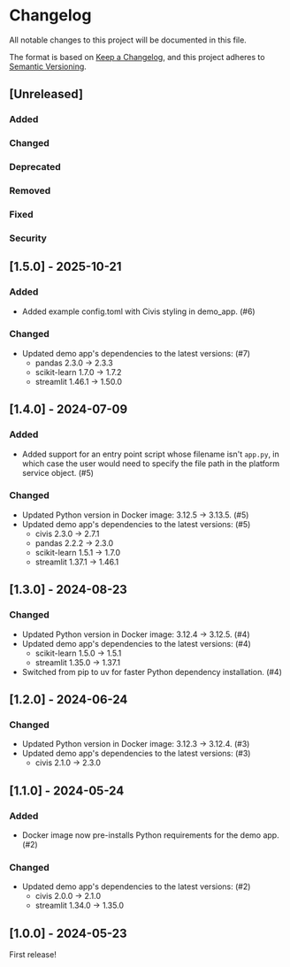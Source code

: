 # Changelog

All notable changes to this project will be documented in this file.

The format is based on [Keep a Changelog](https://keepachangelog.com/en/1.1.0/),
and this project adheres to [Semantic Versioning](https://semver.org/spec/v2.0.0.html).

## [Unreleased]

### Added
### Changed
### Deprecated
### Removed
### Fixed
### Security

## [1.5.0] - 2025-10-21

### Added

- Added example config.toml with Civis styling in demo_app. (#6)

### Changed

- Updated demo app's dependencies to the latest versions: (#7)
    * pandas 2.3.0 -> 2.3.3
    * scikit-learn 1.7.0 -> 1.7.2
    * streamlit 1.46.1 -> 1.50.0

## [1.4.0] - 2024-07-09

### Added
- Added support for an entry point script whose filename isn't `app.py`,
  in which case the user would need to specify the file path in the platform service object. (#5)

### Changed
- Updated Python version in Docker image: 3.12.5 -> 3.13.5. (#5)
- Updated demo app's dependencies to the latest versions: (#5)
    * civis 2.3.0 -> 2.7.1
    * pandas 2.2.2 -> 2.3.0
    * scikit-learn 1.5.1 -> 1.7.0
    * streamlit 1.37.1 -> 1.46.1

## [1.3.0] - 2024-08-23

### Changed
- Updated Python version in Docker image: 3.12.4 -> 3.12.5. (#4)
- Updated demo app's dependencies to the latest versions: (#4)
    * scikit-learn 1.5.0 -> 1.5.1
    * streamlit 1.35.0 -> 1.37.1
- Switched from pip to uv for faster Python dependency installation. (#4)

## [1.2.0] - 2024-06-24

### Changed
- Updated Python version in Docker image: 3.12.3 -> 3.12.4. (#3)
- Updated demo app's dependencies to the latest versions: (#3)
    * civis 2.1.0 -> 2.3.0

## [1.1.0] - 2024-05-24

### Added
- Docker image now pre-installs Python requirements for the demo app. (#2)

### Changed
- Updated demo app's dependencies to the latest versions: (#2)
    * civis 2.0.0 -> 2.1.0
    * streamlit 1.34.0 -> 1.35.0

## [1.0.0] - 2024-05-23

First release!
